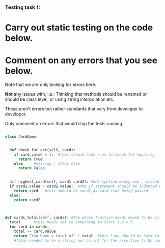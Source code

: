 ### Testing task 1:

# Carry out static testing on the code below.
# Comment on any errors that you see below.

Note that we are only looking for errors here.

**Not** any issues with, i.e.: 
Thinking that methods should be renamed or should be class level, or using string interpolation etc. 

These aren't errors but rather standards that vary from developer to developer. 

Only comment on errors that would stop the tests running.

```python

class CardGame:


  def check_for_ace(self, card):
    if card.value = 1:  #this should have a == to check for equality
      return True
    else     #missing : after else
      return False
   

  dif highest_card(self, card1 card2): #def spelled wrong and , missed between card1 and card 2
  if card1.value > card2.value:  #the if statement should be indented within the function
    return card   #this should be card1,as card isnt being passed
  else:
    return card2
  


def cards_total(self, cards): #the whole function needs moved to be withink the class.
  total      #this needs set to something to start i.e = 0
  for card in cards:
    total += card.value
    return "You have a total of" + total  #this line should be back to match the indentation of the for loop initialising
    #total needed to be a string not an int for the assertion to be correct.
  
```
